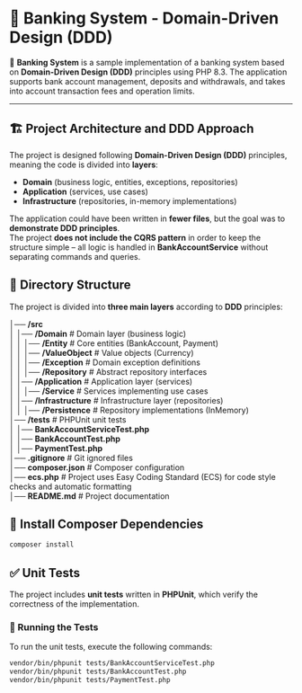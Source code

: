# 🏦 Banking System - Domain-Driven Design (DDD)

🚀 **Banking System** is a sample implementation of a banking system based on **Domain-Driven Design (DDD)** principles using PHP 8.3. The application supports bank account management, deposits and withdrawals, and takes into account transaction fees and operation limits.

---

## 🏗️ Project Architecture and DDD Approach

The project is designed following **Domain-Driven Design (DDD)** principles, meaning the code is divided into **layers**:

- **Domain** (business logic, entities, exceptions, repositories)
- **Application** (services, use cases)
- **Infrastructure** (repositories, in-memory implementations)

The application could have been written in **fewer files**, but the goal was to **demonstrate DDD principles**.<br>
The project **does not include the CQRS pattern** in order to keep the structure simple – all logic is handled in **BankAccountService** without separating commands and queries.

## 📂 Directory Structure

The project is divided into **three main layers** according to **DDD** principles:

│── **/src**<br>
│   │── **/Domain**            # Domain layer (business logic)<br>
│   │   │── **/Entity**        # Core entities (BankAccount, Payment)<br>
│   │   │── **/ValueObject**   # Value objects (Currency)<br>
│   │   │── **/Exception**     # Domain exception definitions<br>
│   │   │── **/Repository**    # Abstract repository interfaces<br>
│   │── **/Application**       # Application layer (services)<br>
│   │   │── **/Service**       # Services implementing use cases<br>
│   │── **/Infrastructure**    # Infrastructure layer (repositories)<br>
│   │   │── **/Persistence**   # Repository implementations (InMemory)<br>
│── **/tests**                 # PHPUnit unit tests<br>
│   │── **BankAccountServiceTest.php**<br>
│   │── **BankAccountTest.php**<br>
│   │── **PaymentTest.php**<br>
│── **.gitignore**            # Git ignored files<br>
│── **composer.json**         # Composer configuration<br>
│── **ecs.php**               # Project uses Easy Coding Standard (ECS) for code style checks and automatic formatting<br>
│── **README.md**             # Project documentation<br>

## 📌 Install Composer Dependencies

```sh
composer install
```

## ✅ Unit Tests
The project includes **unit tests** written in **PHPUnit**, which verify the correctness of the implementation.

### 📌 Running the Tests
To run the unit tests, execute the following commands:
```sh
vendor/bin/phpunit tests/BankAccountServiceTest.php
vendor/bin/phpunit tests/BankAccountTest.php
vendor/bin/phpunit tests/PaymentTest.php
